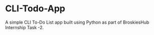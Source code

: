 # CLI-Todo-App
A simple CLI To-Do List app built using Python as part of BroskiesHub Internship Task -2.
